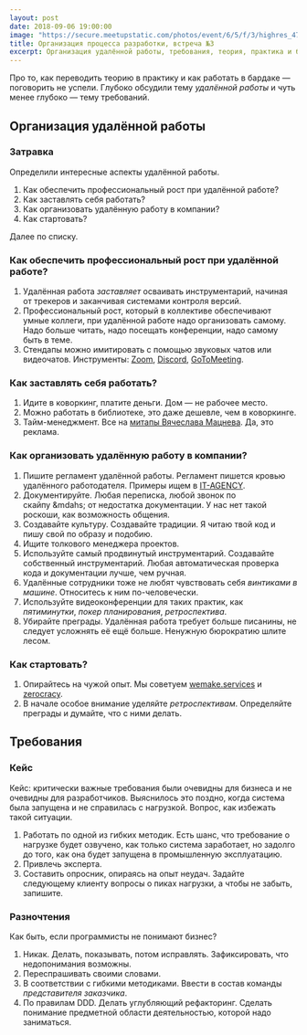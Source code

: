 ```yaml
---
layout: post
date: 2018-09-06 19:00:00
image: "https://secure.meetupstatic.com/photos/event/6/5/f/3/highres_473246099.jpeg"
title: Организация процесса разработки, встреча №3
excerpt: Организация удалённой работы, требования, теория, практика и бардак
---
```


Про то, как переводить теорию в практику и как работать в бардаке&nbsp;&mdash; поговорить не успели.
Глубоко обсудили тему *удалённой работы* и чуть менее глубоко&nbsp;&mdash; тему требований.

## Организация удалённой работы

### Затравка

Определили интересные аспекты удалённой работы.

1. Как обеспечить профессиональный рост при удалённой работе?
1. Как заставлять себя работать?
1. Как организовать удалённую работу в компании?
1. Как стартовать?

Далее по списку.

### Как обеспечить профессиональный рост при удалённой работе?

1. Удалённая работа *заставляет* осваивать инструментарий, начиная от трекеров и заканчивая системами контроля версий.
1. Профессиональный рост, который в коллективе обеспечивают умные коллеги, при удалённой работе надо организовать самому.
   Надо больше читать, надо посещать конференции, надо самому быть в теме.
1. Стендапы можно имитировать с помощью звуковых чатов или видеочатов. Инструменты: [Zoom](https://zoom.us/),
   [Discord](https://discordapp.com/), [GoToMeeting](https://www.gotomeeting.com/).

### Как заставлять себя работать?

1. Идите в коворкинг, платите деньги. Дом&nbsp;&mdash; не рабочее место.
1. Можно работать в библиотеке, это даже дешевле, чем в коворкинге.
1. Тайм-менеджмент. Все на [митапы Вячеслава Мацнева](https://www.meetup.com/ru-RU/time-management-moscow/). Да, это реклама.

### Как организовать удалённую работу в компании?

1. Пишите регламент удалённой работы. Регламент пишется кровью удалённого работодателя. Примеры ищем в [IT-AGENCY](http://www.it-agency.ru/academy/).
1. Документируйте. Любая переписка, любой звонок по скайпу&nbsp;&mdahs; от недостатка документации. У нас нет такой роскоши, как возможность общения.
1. Создавайте культуру. Создавайте традиции. Я читаю твой код и пишу свой по образу и подобию.
1. Ищите толкового менеджера проектов.
1. Используйте самый продвинутый инструментарий. Создавайте собственный инструментарий. Любая автоматическая проверка кода и документации лучше, чем ручная.
1. Удалённые сотрудники тоже не любят чувствовать себя *винтиками в машине*. Относитесь к ним по-человечески.
1. Используйте видеоконференции для таких практик, как *пятиминутки*, *покер планирования*, *ретроспектива*.
1. Убирайте преграды. Удалённая работа требует больше писанины, не следует усложнять её ещё больше. Ненужную бюрократию шлите лесом.

### Как стартовать?

1. Опирайтесь на чужой опыт. Мы советуем [wemake.services](https://wemake.services/meta/) и [zerocracy](https://www.zerocracy.com/toc.html). 
1. В начале особое внимание уделяйте *ретроспективам*. Определяйте преграды и думайте, что с ними делать.

## Требования

### Кейс

Кейс: критически важные требования были очевидны для бизнеса и не очевидны для разработчиков. Выяснилось это поздно, когда система была запущена и не справилась с нагрузкой.
Вопрос, как избежать такой ситуации.

1. Работать по одной из гибких методик. Есть шанс, что требование о нагрузке будет озвучено, как только система заработает, но задолго до того, как она будет запущена в промышленную эксплуатацию.
1. Привлечь эксперта.
1. Составить опросник, опираясь на опыт неудач. Задайте следующему клиенту вопросы о пиках нагрузки, а чтобы не забыть, запишите.

### Разночтения

Как быть, если программисты не понимают бизнес?

1. Никак. Делать, показывать, потом исправлять. Зафиксировать, что недопонимания возможны.
1. Переспрашивать своими словами.
1. В соответствии с гибкими методиками. Ввести в состав команды *представителя заказчика*.
1. По правилам DDD. Делать углубляющий рефакторинг. Сделать понимание предметной области деятельностью, которой надо заниматься.
